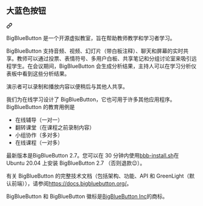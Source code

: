<div class="Box-sc-g0xbh4-0 bJMeLZ js-snippet-clipboard-copy-unpositioned" data-hpc="true"><article class="markdown-body entry-content container-lg" itemprop="text"><div class="markdown-heading" dir="auto"><h1 tabindex="-1" class="heading-element" dir="auto"><font style="vertical-align: inherit;"><font style="vertical-align: inherit;">大蓝色按钮</font></font></h1><a id="user-content-bigbluebutton" class="anchor" aria-label="永久链接：BigBlueButton" href="#bigbluebutton"><svg class="octicon octicon-link" viewBox="0 0 16 16" version="1.1" width="16" height="16" aria-hidden="true"><path d="m7.775 3.275 1.25-1.25a3.5 3.5 0 1 1 4.95 4.95l-2.5 2.5a3.5 3.5 0 0 1-4.95 0 .751.751 0 0 1 .018-1.042.751.751 0 0 1 1.042-.018 1.998 1.998 0 0 0 2.83 0l2.5-2.5a2.002 2.002 0 0 0-2.83-2.83l-1.25 1.25a.751.751 0 0 1-1.042-.018.751.751 0 0 1-.018-1.042Zm-4.69 9.64a1.998 1.998 0 0 0 2.83 0l1.25-1.25a.751.751 0 0 1 1.042.018.751.751 0 0 1 .018 1.042l-1.25 1.25a3.5 3.5 0 1 1-4.95-4.95l2.5-2.5a3.5 3.5 0 0 1 4.95 0 .751.751 0 0 1-.018 1.042.751.751 0 0 1-1.042.018 1.998 1.998 0 0 0-2.83 0l-2.5 2.5a1.998 1.998 0 0 0 0 2.83Z"></path></svg></a></div>
<p dir="auto"><font style="vertical-align: inherit;"><font style="vertical-align: inherit;">BigBlueButton 是一个开源虚拟教室，旨在帮助教师教学和学习者学习。</font></font></p>
<p dir="auto"><font style="vertical-align: inherit;"><font style="vertical-align: inherit;">BigBlueButton 支持音频、视频、幻灯片（带白板注释）、聊天和屏幕的实时共享。教师可以通过投票、表情符号、多用户白板、共享笔记和分组讨论室来吸引远程学生。在会议期间，BigBlueButton 会生成分析结果，主持人可以在学习分析仪表板中看到这些分析结果。</font></font></p>
<p dir="auto"><font style="vertical-align: inherit;"><font style="vertical-align: inherit;">演示者可以录制和播放内容以便稍后与其他人共享。</font></font></p>
<p dir="auto"><font style="vertical-align: inherit;"><font style="vertical-align: inherit;">我们为在线学习设计了 BigBlueButton，它也可用于许多其他应用程序。 BigBlueButton 的教育用例是</font></font></p>
<ul dir="auto">
<li><font style="vertical-align: inherit;"><font style="vertical-align: inherit;">在线辅导（一对一）</font></font></li>
<li><font style="vertical-align: inherit;"><font style="vertical-align: inherit;">翻转课堂（在课程之前录制内容）</font></font></li>
<li><font style="vertical-align: inherit;"><font style="vertical-align: inherit;">小组协作（多对多）</font></font></li>
<li><font style="vertical-align: inherit;"><font style="vertical-align: inherit;">在线课程（一对多）</font></font></li>
</ul>
<p dir="auto"><font style="vertical-align: inherit;"><font style="vertical-align: inherit;">最新版本是BigBlueButton 2.7。您可以在 30 分钟内使用</font></font><a href="https://github.com/bigbluebutton/bbb-install"><font style="vertical-align: inherit;"><font style="vertical-align: inherit;">bbb-install.sh</font></font></a><font style="vertical-align: inherit;"><font style="vertical-align: inherit;">在 Ubuntu 20.04 上安装 BigBlueButton 2.7 </font><font style="vertical-align: inherit;">（否则退款😉）。</font></font></p>
<p dir="auto"><font style="vertical-align: inherit;"><font style="vertical-align: inherit;">有关 BigBlueButton 的完整技术文档（包括架构、功能、API 和 GreenLight（默认前端）），请参阅</font></font><a href="https://docs.bigbluebutton.org/" rel="nofollow"><font style="vertical-align: inherit;"><font style="vertical-align: inherit;">https://docs.bigbluebutton.org/</font></font></a><font style="vertical-align: inherit;"><font style="vertical-align: inherit;">。</font></font></p>
<p dir="auto"><font style="vertical-align: inherit;"><font style="vertical-align: inherit;">BigBlueButton 和 BigBlueButton 徽标是</font></font><a href="https://bigbluebutton.org" rel="nofollow"><font style="vertical-align: inherit;"><font style="vertical-align: inherit;">BigBlueButton Inc</font></font></a><font style="vertical-align: inherit;"><font style="vertical-align: inherit;">的商标。</font></font></p>
</article></div>
